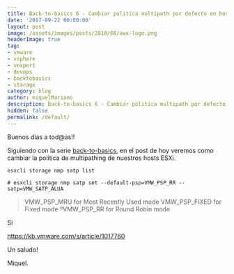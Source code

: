 ```yaml
---
title: Back-to-basics 6 - Cambiar politica multipath por defecto en hosts ESXi
date: '2017-09-22 00:00:00'
layout: post
image: /assets/images/posts/2018/08/awx-logo.png
headerImage: true
tag:
- vmware
- vsphere
- vexpert
- devops
- backtobasics
- storage
category: blog
author: miquelMariano
description: Back-to-basics 6 - Cambiar politica multipath por defecto en hosts ESXi
hidden: false
permalink: /default/
---
```


Buenos dias a tod@as!!

Siguiendo con la serie [back-to-basics](https://miquelmariano.github.io/tags/#backtobasics), en el post de hoy veremos como cambiar la politica de multipathing de nuestros hosts ESXi.

```ssh
esxcli storage nmp satp list
```



```ssh
# esxcli storage nmp satp set --default-psp=VMW_PSP_RR --satp=VMW_SATP_ALUA
```
 
>VMW_PSP_MRU for Most Recently Used mode
>VMW_PSP_FIXED for Fixed mode
>ºVMW_PSP_RR for Round Robin mode

Si

https://kb.vmware.com/s/article/1017760




Un saludo!

Miquel.


